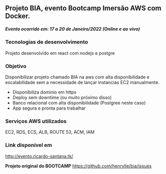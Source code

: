 ## Projeto BIA, evento Bootcamp Imersão AWS com Docker.

##### Evento ocorrido em: 17 a 20 de Janeiro/2022 (Online e ao vivo)

### Tecnologias de desenvolvimento
 Projeto desenvolvido em react com nodejs e postgre

### Objetivo
Disponibilizar projeto chamado BIA na aws com alta disponibilidade e escalabilidade sem a necessidade de lançar instancias EC2 manualmente.

* Disponibiliza dominio em https
* Deploy sem downtime (ou muito próximo disso)
* Banco relacional com alta disponibilidade (Postgree neste caso)
* App segura e pronta para trabalhar


### Serviços AWS utilizados
 EC2, RDS, ECS, ALB, ROUTE 53, ACM, IAM 

### Link disponível em
http://evento.ricardo-santana.tk/

__Projeto original do BOOTCAMP__
https://github.com/henrylle/bia/issues

